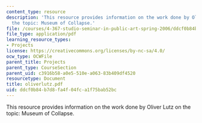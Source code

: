 ```yaml
---
content_type: resource
description: 'This resource provides information on the work done by Oliver Lutz on
  the topic: Museum of Collapse.'
file: /courses/4-367-studio-seminar-in-public-art-spring-2006/ddcf0b84b7d8fa4f04fca1f75bab52bc_oliverlutz.pdf
file_type: application/pdf
learning_resource_types:
- Projects
license: https://creativecommons.org/licenses/by-nc-sa/4.0/
ocw_type: OCWFile
parent_title: Projects
parent_type: CourseSection
parent_uid: c3916b58-a0e5-510e-a063-83b409df4520
resourcetype: Document
title: oliverlutz.pdf
uid: ddcf0b84-b7d8-fa4f-04fc-a1f75bab52bc
---
```

This resource provides information on the work done by Oliver Lutz on the topic: Museum of Collapse.